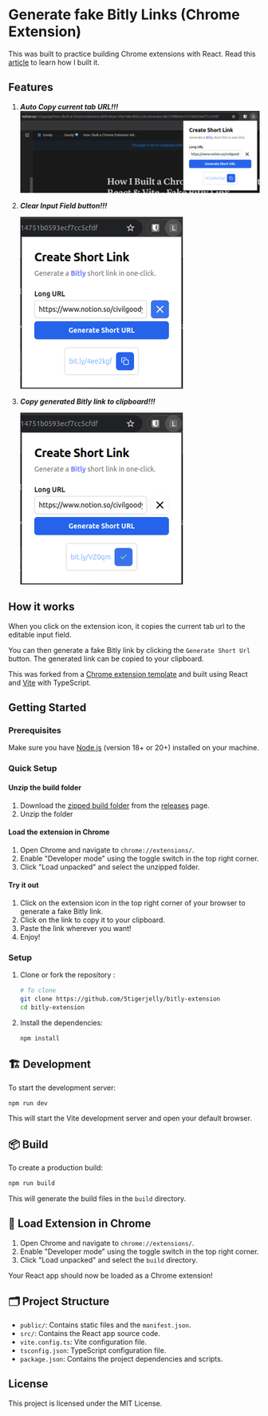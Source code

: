 # Generate fake Bitly Links (Chrome Extension)

This was built to practice building Chrome extensions with React.
Read this [article](https://civilgoody.notion.site/How-I-Built-a-Chrome-Extension-With-React-Vite-Fake-Bitly-Link-Generator-4bc270d836a14751b0593ecf7cc5cfdf) to learn how I built it.

## Features

1. **_Auto Copy current tab URL!!!_**
   ![image showing extension copying current tab](./demos/auto-copy-tab.png)
2. **_Clear Input Field button!!!_**

   ![image showing clear input field button](./demos/clear-input.png)

3. **_Copy generated Bitly link to clipboard!!!_**

   ![image showing copy generated Bitly link](./demos/copy-link.png)

## How it works

When you click on the extension icon, it copies the current tab url to the editable input field.

You can then generate a fake Bitly link by clicking the `Generate Short Url` button. The generated link can be copied to your clipboard.

This was forked from a [Chrome extension template](https://github.com/5tigerjelly/bitly-extension) and built using React and [Vite](https://vitejs.dev/) with TypeScript.

## Getting Started

### Prerequisites

Make sure you have [Node.js](https://nodejs.org/) (version 18+ or 20+) installed on your machine.

### Quick Setup

#### Unzip the build folder

1. Download the [zipped build folder](https://github.com/codelawani/chrome-extension-react-template/releases/download/v0.1.0-alpha/build.zip) from the [releases](https://github.com/codelawani/chrome-extension-react-template/releases) page.
2. Unzip the folder

#### Load the extension in Chrome

1. Open Chrome and navigate to `chrome://extensions/`.
2. Enable "Developer mode" using the toggle switch in the top right corner.
3. Click "Load unpacked" and select the unzipped folder.

#### Try it out

1. Click on the extension icon in the top right corner of your browser to generate a fake Bitly link.
2. Click on the link to copy it to your clipboard.
3. Paste the link wherever you want!
4. Enjoy!

### Setup

1. Clone or fork the repository :

   ```sh
   # To clone
   git clone https://github.com/5tigerjelly/bitly-extension
   cd bitly-extension
   ```

2. Install the dependencies:

   ```sh
   npm install
   ```

## 🏗️ Development

To start the development server:

```sh
npm run dev
```

This will start the Vite development server and open your default browser.

## 📦 Build

To create a production build:

```sh
npm run build
```

This will generate the build files in the `build` directory.

## 📂 Load Extension in Chrome

1. Open Chrome and navigate to `chrome://extensions/`.
2. Enable "Developer mode" using the toggle switch in the top right corner.
3. Click "Load unpacked" and select the `build` directory.

Your React app should now be loaded as a Chrome extension!

## 🗂️ Project Structure

- `public/`: Contains static files and the `manifest.json`.
- `src/`: Contains the React app source code.
- `vite.config.ts`: Vite configuration file.
- `tsconfig.json`: TypeScript configuration file.
- `package.json`: Contains the project dependencies and scripts.

## License

This project is licensed under the MIT License.
